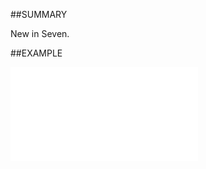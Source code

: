 
##SUMMARY

New in Seven.


##EXAMPLE



![](..\..\Examples\vbs\SOSale.GetSuggestedDocuments.vbs.txt)

